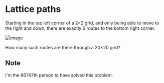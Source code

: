 Lattice paths
=============

Starting in the top left corner of a 2×2 grid, and only being able to move to the right and down, there are exactly 6 routes to the bottom right corner.

![image](http://projecteuler.net/project/images/p_015.gif)

How many such routes are there through a 20×20 grid?

Note
----

I'm the 86747th person to have solved this problem.

